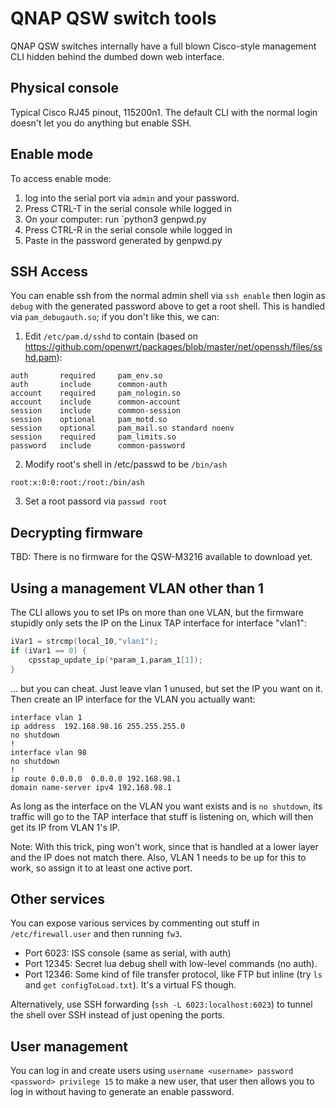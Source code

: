 # QNAP QSW switch tools

QNAP QSW switches internally have a full blown Cisco-style management CLI hidden behind the dumbed down web interface.

## Physical console

Typical Cisco RJ45 pinout, 115200n1. The default CLI with the normal login doesn't let you do anything but enable SSH.

## Enable mode

To access enable mode:
1. log into the serial port via `admin` and your password.
2. Press CTRL-T in the serial console while logged in
3. On your computer: run `python3 genpwd.py <text privided from CTRL-T>
4. Press CTRL-R in the serial console while logged in
5. Paste in the password generated by genpwd.py

## SSH Access

You can enable ssh from the normal admin shell via `ssh enable` then login as `debug` with the generated password above to get a root shell.  This is handled via `pam_debugauth.so`; if you don't like this, we can:

1. Edit `/etc/pam.d/sshd` to contain (based on https://github.com/openwrt/packages/blob/master/net/openssh/files/sshd.pam):
```
auth       required     pam_env.so
auth       include      common-auth
account    required     pam_nologin.so
account    include      common-account
session    include      common-session
session    optional     pam_motd.so
session    optional     pam_mail.so standard noenv
session    required     pam_limits.so
password   include      common-password
```
2. Modify root's shell in /etc/passwd to be `/bin/ash`
```
root:x:0:0:root:/root:/bin/ash
```
3. Set a root passord via `passwd root`

## Decrypting firmware

TBD: There is no firmware for the QSW-M3216 available to download yet.

## Using a management VLAN other than 1

The CLI allows you to set IPs on more than one VLAN, but the firmware stupidly only sets the IP on the Linux TAP interface for interface "vlan1":

```c
iVar1 = strcmp(local_10,"vlan1");
if (iVar1 == 0) {
    cpsstap_update_ip(*param_1,param_1[1]);
}
```

... but you can cheat. Just leave vlan 1 unused, but set the IP you want on it. Then create an IP interface for the VLAN you actually want:

```
interface vlan 1
ip address  192.168.98.16 255.255.255.0
no shutdown
!
interface vlan 98
no shutdown
!
ip route 0.0.0.0  0.0.0.0 192.168.98.1
domain name-server ipv4 192.168.98.1
```

As long as the interface on the VLAN you want exists and is `no shutdown`, its traffic will go to the TAP interface that stuff is listening on, which will then get its IP from VLAN 1's IP.

Note: With this trick, ping won't work, since that is handled at a lower layer and the IP does not match there. Also, VLAN 1 needs to be up for this to work, so assign it to at least one active port.

## Other services

You can expose various services by commenting out stuff in `/etc/firewall.user` and then running `fw3`.

* Port 6023: ISS console (same as serial, with auth)
* Port 12345: Secret lua debug shell with low-level commands (no auth).
* Port 12346: Some kind of file transfer protocol, like FTP but inline (try `ls` and `get configToLoad.txt`). It's a virtual FS though.

Alternatively, use SSH forwarding (`ssh -L 6023:localhost:6023`) to tunnel the shell over SSH instead of just opening the ports.

## User management

You can log in and create users using `username <username> password <password> privilege 15` to make a new user, that user then allows you to log in without having to generate an enable password.
